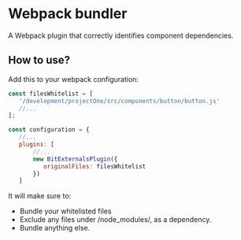 # Webpack bundler

A Webpack plugin that correctly identifies component dependencies.

## How to use?
 Add this to your webpack configuration:
 ```js
const filesWhitelist = [
    '/development/projectOne/src/components/button/button.js'
    //...
];

const configuration = {
    //...
    plugins: [
        //...
        new BitExternalsPlugin({
           originalFiles: filesWhitelist
        })
    ]
 ```

 It will make sure to:
 * Bundle your whitelisted files
 * Exclude any files under /node_modules/, as a dependency.
 * Bundle anything else.